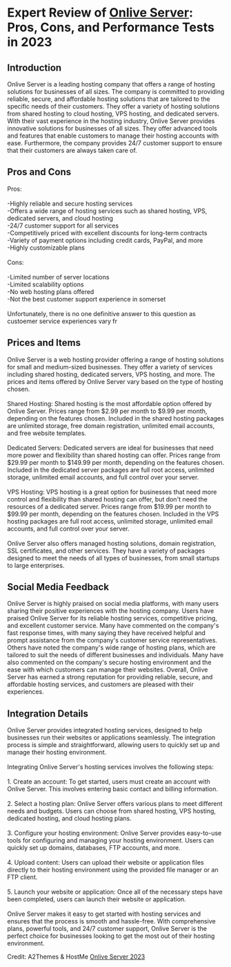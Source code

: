 <h1>Expert Review of <a href="https://a2themes.com/onlive-server-reviews">Onlive Server</a>: Pros, Cons, and Performance Tests in 2023</h1>
<h2>Introduction</h2>
Onlive Server is a leading hosting company that offers a range of hosting solutions for businesses of all sizes. The company is committed to providing reliable, secure, and affordable hosting solutions that are tailored to the specific needs of their customers. They offer a variety of hosting solutions from shared hosting to cloud hosting, VPS hosting, and dedicated servers. With their vast experience in the hosting industry, Onlive Server provides innovative solutions for businesses of all sizes. They offer advanced tools and features that enable customers to manage their hosting accounts with ease. Furthermore, the company provides 24/7 customer support to ensure that their customers are always taken care of.
<h2>Pros and Cons</h2>
Pros:<br><br>-Highly reliable and secure hosting services<br>-Offers a wide range of hosting services such as shared hosting, VPS, dedicated servers, and cloud hosting<br>-24/7 customer support for all services<br>-Competitively priced with excellent discounts for long-term contracts<br>-Variety of payment options including credit cards, PayPal, and more <br>-Highly customizable plans<br><br>Cons:<br><br>-Limited number of server locations<br>-Limited scalability options<br>-No web hosting plans offered<br>-Not the best customer support experience in somerset<br><br>Unfortunately, there is no one definitive answer to this question as custoemer service experiences vary fr
<h2>Prices and Items</h2>
Onlive Server is a web hosting provider offering a range of hosting solutions for small and medium-sized businesses. They offer a variety of services including shared hosting, dedicated servers, VPS hosting, and more. The prices and items offered by Onlive Server vary based on the type of hosting chosen.<br><br>Shared Hosting: Shared hosting is the most affordable option offered by Onlive Server. Prices range from $2.99 per month to $9.99 per month, depending on the features chosen. Included in the shared hosting packages are unlimited storage, free domain registration, unlimited email accounts, and free website templates.<br><br>Dedicated Servers: Dedicated servers are ideal for businesses that need more power and flexibility than shared hosting can offer. Prices range from $29.99 per month to $149.99 per month, depending on the features chosen. Included in the dedicated server packages are full root access, unlimited storage, unlimited email accounts, and full control over your server.<br><br>VPS Hosting: VPS hosting is a great option for businesses that need more control and flexibility than shared hosting can offer, but don't need the resources of a dedicated server. Prices range from $19.99 per month to $99.99 per month, depending on the features chosen. Included in the VPS hosting packages are full root access, unlimited storage, unlimited email accounts, and full control over your server.<br><br>Onlive Server also offers managed hosting solutions, domain registration, SSL certificates, and other services. They have a variety of packages designed to meet the needs of all types of businesses, from small startups to large enterprises.
<h2>Social Media Feedback</h2>
Onlive Server is highly praised on social media platforms, with many users sharing their positive experiences with the hosting company. Users have praised Onlive Server for its reliable hosting services, competitive pricing, and excellent customer service. Many have commented on the company's fast response times, with many saying they have received helpful and prompt assistance from the company's customer service representatives. Others have noted the company's wide range of hosting plans, which are tailored to suit the needs of different businesses and individuals. Many have also commented on the company's secure hosting environment and the ease with which customers can manage their websites. Overall, Onlive Server has earned a strong reputation for providing reliable, secure, and affordable hosting services, and customers are pleased with their experiences.
<h2>Integration Details</h2>
Onlive Server provides integrated hosting services, designed to help businesses run their websites or applications seamlessly. The integration process is simple and straightforward, allowing users to quickly set up and manage their hosting environment.<br><br>Integrating Onlive Server's hosting services involves the following steps:<br><br>1. Create an account: To get started, users must create an account with Onlive Server. This involves entering basic contact and billing information.<br><br>2. Select a hosting plan: Onlive Server offers various plans to meet different needs and budgets. Users can choose from shared hosting, VPS hosting, dedicated hosting, and cloud hosting plans.<br><br>3. Configure your hosting environment: Onlive Server provides easy-to-use tools for configuring and managing your hosting environment. Users can quickly set up domains, databases, FTP accounts, and more.<br><br>4. Upload content: Users can upload their website or application files directly to their hosting environment using the provided file manager or an FTP client.<br><br>5. Launch your website or application: Once all of the necessary steps have been completed, users can launch their website or application.<br><br>Onlive Server makes it easy to get started with hosting services and ensures that the process is smooth and hassle-free. With comprehensive plans, powerful tools, and 24/7 customer support, Onlive Server is the perfect choice for businesses looking to get the most out of their hosting environment.
<p>Credit: A2Themes & HostMe <a href="https://a2themes.com/onlive-server-reviews">Onlive Server 2023</a></p>